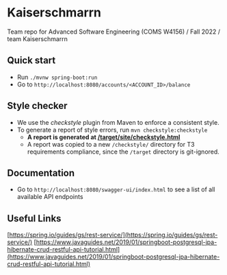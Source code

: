 # Kaiserschmarrn

Team repo for Advanced Software Engineering (COMS W4156) / Fall 2022 / team Kaiserschmarrn

## Quick start

- Run `./mvnw spring-boot:run`
- Go to `http://localhost:8080/accounts/<ACCOUNT_ID>/balance`

## Style checker

- We use the _checkstyle_ plugin from Maven to enforce a consistent style.
- To generate a report of style errors, run `mvn checkstyle:checkstyle`
  - **A report is generated at [/target/site/checkstyle.html](https://github.com/wu-rymd/kaiserschmarrn/blob/main/checkstyle/checkstyle.html)**
  - A report was copied to a new `/checkstyle/` directory for T3 requirements compliance, since the `/target` directory is git-ignored.

## Documentation
- Go to `http://localhost:8080/swagger-ui/index.html` to see a list of all available API endpoints

## Useful Links

[https://spring.io/guides/gs/rest-service/](https://spring.io/guides/gs/rest-service/)
[https://www.javaguides.net/2019/01/springboot-postgresql-jpa-hibernate-crud-restful-api-tutorial.html](https://www.javaguides.net/2019/01/springboot-postgresql-jpa-hibernate-crud-restful-api-tutorial.html)
